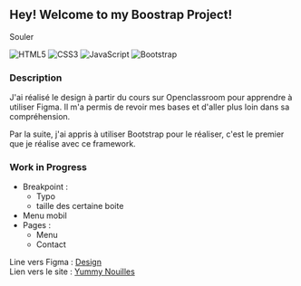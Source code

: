 ## Hey! Welcome to my Boostrap Project!

Souler

![HTML5](https://img.shields.io/badge/HTML5-blue)
![CSS3](https://img.shields.io/badge/CSS3-red)
![JavaScript](https://img.shields.io/badge/JavaScript-yellow)
![Bootstrap](https://img.shields.io/badge/Bootstrap-purple)

### Description

J'ai réalisé le design à partir du cours sur Openclassroom pour apprendre à utiliser Figma. Il m'a permis de revoir mes bases et d'aller plus loin dans sa compréhension.

Par la suite, j'ai appris à utiliser Bootstrap pour le réaliser, c'est le premier que je réalise avec ce framework.

### Work in Progress

- Breakpoint :
  - Typo
  - taille des certaine boite
- Menu mobil
- Pages :
  - Menu
  - Contact

Line vers Figma : [Design](https://www.figma.com/file/0hjRBBR28q2WHK1jaF8QSe/Yummy-Nouilles---Perso?node-id=1%3A2&t=1hmqPhDuWN46yCRW-0 "design")  
Lien vers le site : [Yummy Nouilles](https://moustito.github.io/Bootstrap/ "Yummy Nouilles")
